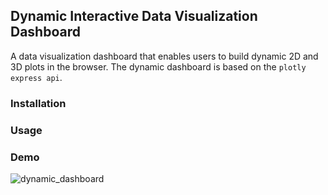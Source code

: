 ## Dynamic Interactive Data Visualization Dashboard
A data visualization dashboard that enables users to build dynamic 2D and 3D plots in the browser. The dynamic dashboard is based on the `plotly express api`.


### Installation 

### Usage

### Demo

![dynamic_dashboard](https://user-images.githubusercontent.com/17193991/185835764-df46a931-ea53-479f-95e0-18f6d2878a2d.png)

